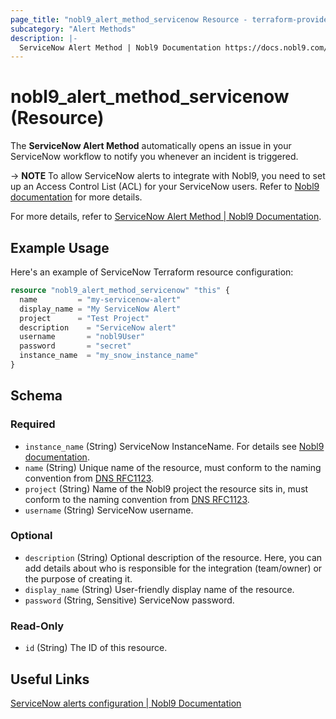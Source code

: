 ```yaml
---
page_title: "nobl9_alert_method_servicenow Resource - terraform-provider-nobl9"
subcategory: "Alert Methods"
description: |-
  ServiceNow Alert Method | Nobl9 Documentation https://docs.nobl9.com/Alert_Methods/servicenow
---
```


# nobl9_alert_method_servicenow (Resource)

The **ServiceNow Alert Method** automatically opens an issue in your ServiceNow workflow to notify you whenever an incident is triggered.

-> **NOTE** To allow ServiceNow alerts to integrate with Nobl9, you need to set up an Access Control List (ACL) for your ServiceNow users. Refer to [Nobl9 documentation](https://docs.nobl9.com/Alert_Methods/servicenow) for more details.

For more details, refer to [ServiceNow Alert Method | Nobl9 Documentation](https://docs.nobl9.com/Alert_Methods/servicenow).

## Example Usage

Here's an example of ServiceNow Terraform resource configuration:

```terraform
resource "nobl9_alert_method_servicenow" "this" {
  name         = "my-servicenow-alert"
  display_name = "My ServiceNow Alert"
  project      = "Test Project"
  description    = "ServiceNow alert"
  username       = "nobl9User"
  password       = "secret"
  instance_name  = "my_snow_instance_name"
}
```

<!-- schema generated by tfplugindocs -->
## Schema

### Required

- `instance_name` (String) ServiceNow InstanceName. For details see [Nobl9 documentation](https://docs.nobl9.com/Alert_Methods/servicenow#servicenow-credentials).
- `name` (String) Unique name of the resource, must conform to the naming convention from [DNS RFC1123](https://kubernetes.io/docs/concepts/overview/working-with-objects/names/#names).
- `project` (String) Name of the Nobl9 project the resource sits in, must conform to the naming convention from [DNS RFC1123](https://kubernetes.io/docs/concepts/overview/working-with-objects/names/#names).
- `username` (String) ServiceNow username.

### Optional

- `description` (String) Optional description of the resource. Here, you can add details about who is responsible for the integration (team/owner) or the purpose of creating it.
- `display_name` (String) User-friendly display name of the resource.
- `password` (String, Sensitive) ServiceNow password.

### Read-Only

- `id` (String) The ID of this resource.

## Useful Links

[ServiceNow alerts configuration | Nobl9 Documentation](https://docs.nobl9.com/Alert_Methods/servicenow/)